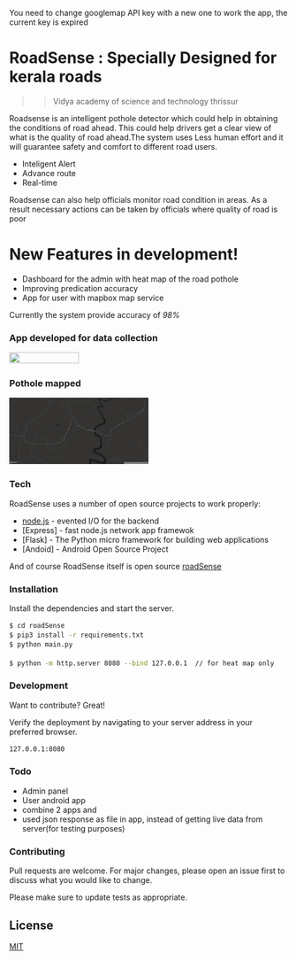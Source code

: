 You need to change googlemap API key with a new one to work the app, the current key is expired 
# RoadSense : Specially Designed for kerala roads
>>Vidya academy of science and technology thrissur

Roadsense is an intelligent pothole detector which could help in obtaining the conditions of road ahead.
This could help drivers get a clear view of what is the quality of road ahead.The system uses Less human effort and it will guarantee safety and comfort to different road users.

  - Inteligent Alert
  - Advance route 
  - Real-time 
  
  Roadsense can also help officials monitor road condition in areas. As a result necessary actions can be taken by officials where quality of road is poor

# New Features in development!

  - Dashboard for the admin with heat  map of the road pothole
  - Improving predication accuracy
  - App for user with mapbox map service


Currently the system provide accuracy of *98%* 

### App developed for data collection
<img src="https://github.com/nikhilpsathyanathan/roadSense/blob/master/Screenshots/img1.jpg" width="50%" height="50%">

### Pothole mapped
<img src="https://github.com/nikhilpsathyanathan/roadSense/blob/master/Screenshots/img2.png" width="50%" height="50%">


### Tech

RoadSense uses a number of open source projects to work properly:

* [node.js] - evented I/O for the backend
* [Express] - fast node.js network app framewok
* [Flask] - The Python micro framework for building web applications
* [Andoid] - Android Open Source Project 

And of course RoadSense itself is open source  [roadSense]

### Installation

Install the dependencies  and start the server.

```sh
$ cd roadSense
$ pip3 install -r requirements.txt
$ python main.py

$ python -m http.server 8080 --bind 127.0.0.1  // for heat map only
```



### Development

Want to contribute? Great!



Verify the deployment by navigating to your server address in your preferred browser.

```sh
127.0.0.1:8080
```

### Todo

 - Admin panel
 - User android app
 - combine 2 apps and 
 - used json response as file in app, instead of getting live data from server(for testing purposes)
 ### Contributing
Pull requests are welcome. For major changes, please open an issue first to discuss what you would like to change.

Please make sure to update tests as appropriate.

## License
[MIT](https://choosealicense.com/licenses/mit/)




   [roadSense]: <https://github.com/nikhilpsathyanathan/roadSense>
   [git-repo-url]: <https://github.com/nikhilpsathyanathan/roadSense.git>
   [node.js]: <http://nodejs.org>
